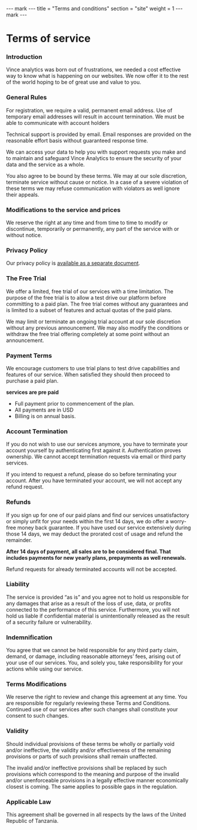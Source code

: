 --- mark ---
title = "Terms and conditions"
section = "site"
weight = 1
--- mark ---


# Terms of service

### Introduction

Vince analytics was born out of frustrations, we needed a cost effective way to
know what is happening on our websites. We now offer it to the rest of the world
hoping to be of great use and value to you.


### General Rules

For registration, we require a valid, permanent email address. Use of temporary email addresses will result in account termination. We must be able to communicate with account holders

Technical support is provided by email. Email responses are provided on the reasonable effort basis without guaranteed response time.

We can access your data to help you with support requests you make and to maintain and safeguard Vince Analytics to ensure the security of your data and the service as a whole.

You also agree to be bound by these terms. We may at our sole discretion, terminate service without cause or notice. In a case of a severe violation of these terms we may refuse communication with violators as well ignore their appeals.


### Modifications to the service and prices

We reserve the right at any time and from time to time to modify or discontinue, temporarily or permanently, any part of the service with or without notice.

### Privacy Policy

Our privacy policy is [available as a separate document](/docs/privacy.html).

### The Free Trial

We offer a limited, free trial of our services with a time limitation. The purpose of the free trial is to allow a test drive our platform before committing to a paid plan. The free trial comes without any guarantees and is limited to a subset of features and actual quotas of the paid plans.

We may limit or terminate an ongoing trial account at our sole discretion without any previous announcement. We may also modify the conditions or withdraw the free trial offering completely at some point without an announcement.

### Payment Terms

We encourage customers to use trial plans to test drive capabilities and features of our service.
When satisfied they should then proceed to purchase a paid plan.

**services are pre paid**

- Full payment  prior to commencement of the plan.
- All payments are in USD
- Billing is on annual basis.

### Account Termination

If you do not wish to use our services anymore, you have to terminate your account yourself by authenticating first against it. Authentication proves ownership. We cannot accept termination requests via email or third party services.

If you intend to request a refund, please do so before terminating your account. After you have terminated your account, we will not accept any refund request.


### Refunds

If you sign up for one of our paid plans and find our services unsatisfactory or simply unfit for your needs within the first 14 days, we do offer a worry-free money back guarantee. If you have used our service extensively during those 14 days, we may deduct the prorated cost of usage and refund the remainder.

**After 14 days of payment, all sales are to be considered final. That includes payments for new yearly plans, prepayments as well renewals.**

Refund requests for already terminated accounts will not be accepted.

### Liability

The service is provided “as is” and you agree not to hold us responsible for any damages that arise as a result of the loss of use, data, or profits connected to the performance of this service. Furthermore, you will not hold us liable if confidential material is unintentionally released as the result of a security failure or vulnerability.

### Indemnification

You agree that we cannot be held responsible for any third party claim, demand, or damage, including reasonable attorneys’ fees, arising out of your use of our services. You, and solely you, take responsibility for your actions while using our service.

### Terms Modifications

We reserve the right to review and change this agreement at any time. You are responsible for regularly reviewing these Terms and Conditions. Continued use of our services after such changes shall constitute your consent to such changes.

### Validity

Should individual provisions of these terms be wholly or partially void and/or ineffective, the validity and/or effectiveness of the remaining provisions or parts of such provisions shall remain unaffected.

The invalid and/or ineffective provisions shall be replaced by such provisions which correspond to the meaning and purpose of the invalid and/or unenforceable provisions in a legally effective manner economically closest is coming. The same applies to possible gaps in the regulation.

### Applicable Law

This agreement shall be governed in all respects by the laws of the United Republic
of Tanzania.
